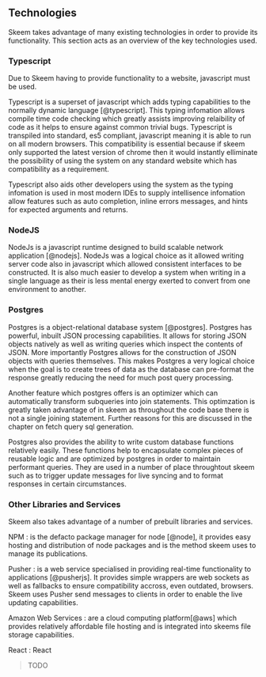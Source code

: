 ## Technologies

Skeem takes advantage of many existing technologies in order to provide its functionality. This section acts as an overview of the key technologies used.

### Typescript

Due to Skeem having to provide functionality to a website, javascript must be used.

Typescript is a superset of javascript which adds typing capabilities to the normally dynamic language [@typescript]. This typing infomation allows compile time code checking which greatly assists improving relaibility of code as it helps to ensure against common trivial bugs. Typescript is transpiled into standard, es5 compliant, javascript meaning it is able to run on all modern browsers. This compatibility is essential because if skeem only supported the latest version of chrome then it would instantly elliminate the possibility of using the system on any standard website which has compatibility as a requirement.

Typescript also aids other developers using the system as the typing infomation is used in most modern IDEs to supply intellisence infomation allow features such as auto completion, inline errors messages, and hints for expected arguments and returns.

### NodeJS

NodeJs is a javascript runtime designed to build scalable network application [@nodejs]. NodeJs was a logical choice as it allowed writing server code also in javascript which allowed consistent interfaces to be constructed. It is also much easier to develop a system when writing in a single language as their is less mental energy exerted to convert from one environment to another.

### Postgres

Postgres is a object-relational database system [@postgres]. Postgres has powerful, inbuilt JSON processing capabilities. It allows for storing JSON objects natively as well as writing queries which inspect the contents of JSON. More importantly Postgres allows for the construction of JSON objects with queries themselves. This makes Postgres a very logical choice when the goal is to create trees of data as the database can pre-format the response greatly reducing the need for much post query processing.

Another feature which postgres offers is an optimizer which can automatically transform subqueries into join statements. This optimzation is greatly taken advantage of in skeem as throughout the code base there is not a single joining statement. Further reasons for this are discussed in the chapter on fetch query sql generation.

Postgres also provides the ability to write custom database functions relatively easily. These functions help to encapsulate complex pieces of reusable logic and are optimized by postgres in order to maintain performant queries. They are used in a number of place throughtout skeem such as to trigger update messages for live syncing and to format responses in certain circumstances.

### Other Libraries and Services

Skeem also takes advantage of a number of prebuilt libraries and services.

NPM
: is the defacto package manager for node [@node], it provides easy hosting and distribution of node packages and is the method skeem uses to manage its publications.

Pusher
: is a web service specialised in providing real-time functionality to applications [@pusherjs]. It provides simple wrappers are web sockets as well as fallbacks to ensure compatibility accross, even outdated, browsers. Skeem uses Pusher send messages to clients in order to enable the live updating capabilities.

Amazon Web Services
: are a cloud computing platform[@aws] which provides relatively affordable file hosting and is integrated into skeems file storage capabilities.

React
: React

> TODO

